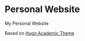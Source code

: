 # Personal Website
My Personal Website

Based on [Hugo Academic Theme](https://github.com/wowchemy/starter-hugo-academic)